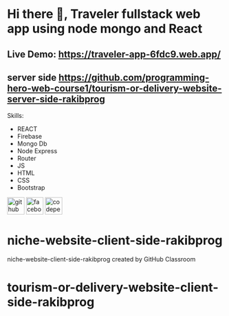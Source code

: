 # Hi there 👋, Traveler  fullstack web app using  node mongo and React
## Live Demo: https://traveler-app-6fdc9.web.app/
## server side https://github.com/programming-hero-web-course1/tourism-or-delivery-website-server-side-rakibprog

Skills: 
* REACT 
* Firebase 
* Mongo Db
* Node Express
* Router
* JS
* HTML 
* CSS
* Bootstrap

[<img src='https://cdn.jsdelivr.net/npm/simple-icons@3.0.1/icons/github.svg' alt='github' height='40'>](https://github.com/https://github.com/rakibprog)  [<img src='https://cdn.jsdelivr.net/npm/simple-icons@3.0.1/icons/facebook.svg' alt='facebook' height='40'>](https://www.facebook.com/https://www.facebook.com/rockyprogrammer/)  [<img src='https://cdn.jsdelivr.net/npm/simple-icons@3.0.1/icons/codepen.svg' alt='codepen' height='40'>](https://codepen.io/#)  
# niche-website-client-side-rakibprog
niche-website-client-side-rakibprog created by GitHub Classroom
# tourism-or-delivery-website-client-side-rakibprog

